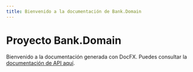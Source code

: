 ```yaml
---
title: Bienvenido a la documentación de Bank.Domain
---
```


# Proyecto Bank.Domain

Bienvenido a la documentación generada con DocFX. Puedes consultar la [documentación de API aquí](api/Bank.Domain.html).
